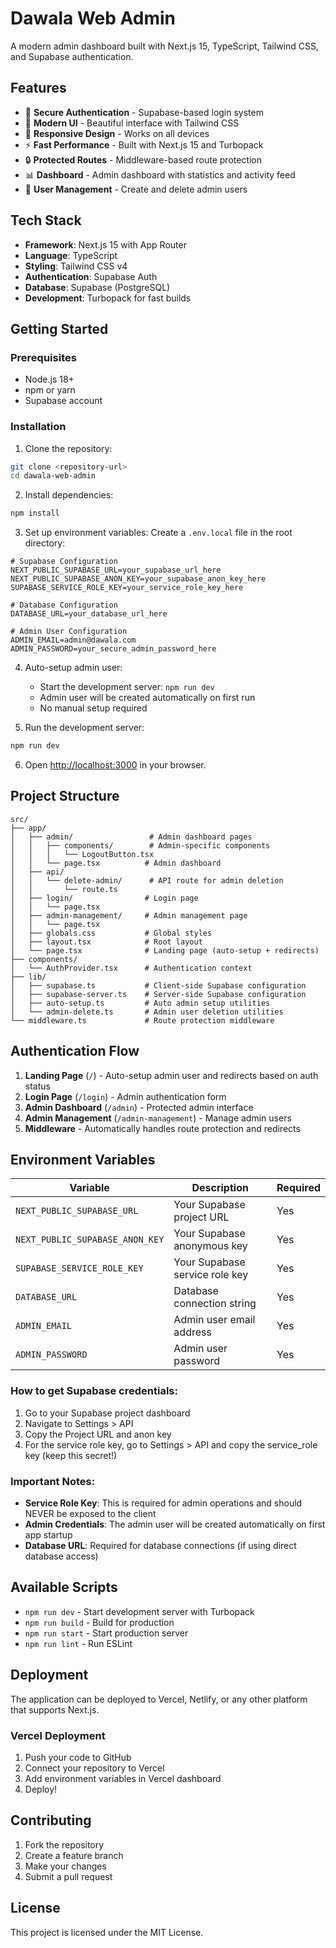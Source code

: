 # Dawala Web Admin

A modern admin dashboard built with Next.js 15, TypeScript, Tailwind CSS, and Supabase authentication.

## Features

- 🔐 **Secure Authentication** - Supabase-based login system
- 🎨 **Modern UI** - Beautiful interface with Tailwind CSS
- 📱 **Responsive Design** - Works on all devices
- ⚡ **Fast Performance** - Built with Next.js 15 and Turbopack
- 🔒 **Protected Routes** - Middleware-based route protection
- 📊 **Dashboard** - Admin dashboard with statistics and activity feed
- 👥 **User Management** - Create and delete admin users

## Tech Stack

- **Framework**: Next.js 15 with App Router
- **Language**: TypeScript
- **Styling**: Tailwind CSS v4
- **Authentication**: Supabase Auth
- **Database**: Supabase (PostgreSQL)
- **Development**: Turbopack for fast builds

## Getting Started

### Prerequisites

- Node.js 18+ 
- npm or yarn
- Supabase account

### Installation

1. Clone the repository:
```bash
git clone <repository-url>
cd dawala-web-admin
```

2. Install dependencies:
```bash
npm install
```

3. Set up environment variables:
Create a `.env.local` file in the root directory:
```env
# Supabase Configuration
NEXT_PUBLIC_SUPABASE_URL=your_supabase_url_here
NEXT_PUBLIC_SUPABASE_ANON_KEY=your_supabase_anon_key_here
SUPABASE_SERVICE_ROLE_KEY=your_service_role_key_here

# Database Configuration
DATABASE_URL=your_database_url_here

# Admin User Configuration
ADMIN_EMAIL=admin@dawala.com
ADMIN_PASSWORD=your_secure_admin_password_here
```

4. Auto-setup admin user:
   - Start the development server: `npm run dev`
   - Admin user will be created automatically on first run
   - No manual setup required

5. Run the development server:
```bash
npm run dev
```

6. Open [http://localhost:3000](http://localhost:3000) in your browser.

## Project Structure

```
src/
├── app/
│   ├── admin/                 # Admin dashboard pages
│   │   ├── components/        # Admin-specific components
│   │   │   └── LogoutButton.tsx
│   │   └── page.tsx          # Admin dashboard
│   ├── api/
│   │   └── delete-admin/      # API route for admin deletion
│   │       └── route.ts
│   ├── login/                # Login page
│   │   └── page.tsx
│   ├── admin-management/     # Admin management page
│   │   └── page.tsx
│   ├── globals.css           # Global styles
│   ├── layout.tsx            # Root layout
│   └── page.tsx              # Landing page (auto-setup + redirects)
├── components/
│   └── AuthProvider.tsx      # Authentication context
├── lib/
│   ├── supabase.ts           # Client-side Supabase configuration
│   ├── supabase-server.ts    # Server-side Supabase configuration
│   ├── auto-setup.ts         # Auto admin setup utilities
│   └── admin-delete.ts       # Admin user deletion utilities
└── middleware.ts             # Route protection middleware
```

## Authentication Flow

1. **Landing Page** (`/`) - Auto-setup admin user and redirects based on auth status
2. **Login Page** (`/login`) - Admin authentication form
3. **Admin Dashboard** (`/admin`) - Protected admin interface
4. **Admin Management** (`/admin-management`) - Manage admin users
5. **Middleware** - Automatically handles route protection and redirects

## Environment Variables

| Variable | Description | Required |
|----------|-------------|----------|
| `NEXT_PUBLIC_SUPABASE_URL` | Your Supabase project URL | Yes |
| `NEXT_PUBLIC_SUPABASE_ANON_KEY` | Your Supabase anonymous key | Yes |
| `SUPABASE_SERVICE_ROLE_KEY` | Your Supabase service role key | Yes |
| `DATABASE_URL` | Database connection string | Yes |
| `ADMIN_EMAIL` | Admin user email address | Yes |
| `ADMIN_PASSWORD` | Admin user password | Yes |

### How to get Supabase credentials:

1. Go to your Supabase project dashboard
2. Navigate to Settings > API
3. Copy the Project URL and anon key
4. For the service role key, go to Settings > API and copy the service_role key (keep this secret!)

### Important Notes:

- **Service Role Key**: This is required for admin operations and should NEVER be exposed to the client
- **Admin Credentials**: The admin user will be created automatically on first app startup
- **Database URL**: Required for database connections (if using direct database access)

## Available Scripts

- `npm run dev` - Start development server with Turbopack
- `npm run build` - Build for production
- `npm run start` - Start production server
- `npm run lint` - Run ESLint

## Deployment

The application can be deployed to Vercel, Netlify, or any other platform that supports Next.js.

### Vercel Deployment

1. Push your code to GitHub
2. Connect your repository to Vercel
3. Add environment variables in Vercel dashboard
4. Deploy!

## Contributing

1. Fork the repository
2. Create a feature branch
3. Make your changes
4. Submit a pull request

## License

This project is licensed under the MIT License.
